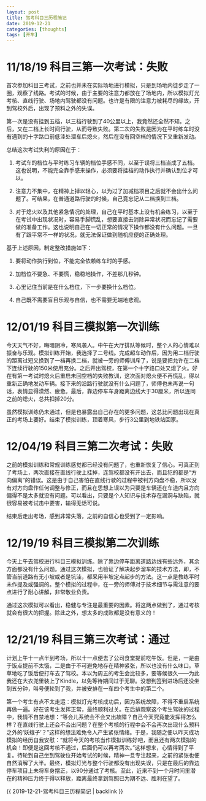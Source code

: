 ```yaml
---
layout: post
title: 驾考科目三历程简记
date: 2019-12-21
categories: [thoughts]
tags: [开车]
---
```


# 11/18/19 科目三第一次考试：失败

首次参加科目三考试，之前也并未在实际场地进行模拟，只是到场地内徒步走了一圈，观察了线路。考试的时候，由于主要的注意力都放在了场地内，所以模拟灯光考核、直线行驶、场地内驾驶都没有问题。也许是有限的注意力被耗尽的缘故，开到驾校外后，出现了预料之外的失误。

第一次是没有挂到五档，以三档行驶到了40公里以上，我竟然还全然不知。之后，又在二档上长时间行驶，从而导致失败。第二次的失败是因为在平时练车时没有遇到的十字路口前低洼处溜车后熄火，然后在没有回空档的情况下又重新发动。

总结这次考试失利的原因在于：

1. 考试车的档位与平时练习车辆的档位手感不同，以至于误将三档当成了五档。这也说明，不能完全靠手感来操作，必须要将挂档的动作执行并确认到位才可以。

2. 注意力不集中，在精神上掉以轻心，以为过了加减档项目之后就不会出什么问题了。可结果，在普通道路行驶的时候，自己竟忘记从二档换到三档。

3. 对于熄火以及其他紧急情况的处理，自己在平时基本上没有机会练习，以至于在考试中出现状况时，容易手脚慌乱，想要直接去消除异常状况而忘记了需要做的准备工作。这也说明自己在一切正常的情况下操作都没有什么问题。一旦有了跟平常不一样的状况，就无法保证做到随机应便的正确处理。

基于上述原因，制定整改措施如下：

1. 要将动作执行到位，不能完全依赖练车时的手感。

2. 加档位不要急、不要慌，稳稳地操作，不差那几秒钟。

3. 心里记住当前是在什么档位，下一步要换什么档位。

4. 自己既不需要盲目乐观与自信，也不需要无端地悲观。

# 12/01/19 科目三模拟第一次训练

今天天气不好，晦暗阴冷，寒风袭人。中午在大厅排队等候时，整个人的心情难以振奋与乐观。模拟训练开始，我选择了二号线。完成超车动作后，因为用二档行驶的距离过短又换到了一档再换二档，就被一旁的师傅训斥了，说是要把允许在二档下连续行驶的150米使用充分。之后开出驾校，在第一个十字路口处又熄了火。好在有第一考试时熄火后重启未回空档的失败教训，这次面对熄火便不再慌乱，得以重新正确地发动车辆。接下来的沿路行驶就没有什么问题了，师傅也未再说一句话，表情显得漠然、疲惫。最后，靠边停车车身距离边线大于30厘米，所以连同之前的熄火，总共扣掉20分。

虽然模拟训练仍未通过，但是也暴露出自己存在的更多问题，这总比问题出现在真正的考场上要好。结束了模拟训练，顶着寒风，步行3公里到地铁站回家。

# 12/04/19 科目三第二次考试：失败

之前的模拟训练和常规训练感觉都已经没有问题了，也重新恢复了信心。可真正到了考场上，两次直接在直线行驶上挂掉，连驾校都没有开出去，而且犯的都是“方向偏离”的错误。这是由于自己害怕在直线行驶的过程中被判方向盘不稳，所以没有对方向盘作任何调整与修正，而且在思想上误以为只要是车辆还在车道内且方向偏得不是太多就没有问题。可以看出，只要是个人知识与技术存在漏洞与缺陷，就很容易被考试击中要害，输得无话可说。

结束后走出考场，感到非常失落，之前的自信心也受到了一定影响。

# 12/19/19 科目三模拟第二次训练

今天上午去驾校进行科目三模拟训练。除了靠边停车距离道路边线有些远外，其余方面都没有什么问题。通过这次模拟，也验证了解决起步溜车的技术方法，即，不管当前道路有无小坡或者是坑洼，都采用半坡定点起步的方法。这一点是教练平时未作提及或强调的。整个模拟的过程中，在一旁的师傅对于技术细节与需注意的要点进行了耐心讲解，非常敬业负责。

通过这次模拟可以看出，稳健与专注是最重要的因素。将这两点做到了，通过考核就会有很大的把握。除此之外，想太多的成败都是没有意义的！

# 12/21/19 科目三第三次考试：通过

计划上午十一点半到考场，所以十一点便去了公司食堂提前吃午饭。但是，一是由于饭点提前不太饿，二是由于不可避免地存在精神紧张，所以也没有什么味口。草草地吃了饭后便打车去了驾校。本以为周五的考生会比较多，要等候很久——为此我还在大衣兜里装上了Kindle，以免等待期间过于无聊。没想到签到进场后还没坐到五分钟，叫号便轮到了我，并被安排在一车四个考生中的第二个。

第一个考生有点不太走运：模拟灯光考核成功后，因为系统故障，不得不重启系统再做一遍。好在该考生发挥正常，最终顺利过关。在后排观察这个考生驾驶的过程中，我情不自禁地想：“等会儿系统会不会又出故障？自己今天究竟能发挥得怎么样？在直线行驶上还会不会出问题？在整个考核的行程中会不会再次出现什么预料之外的‘妖蛾子’？”这样的想法难免令人产生紧张情绪。于是，我随之便以昨天成功模拟的经历自我安慰：“就将今天的考核当作模拟训练好吧，而且还有两次模拟的机会！即便是这回考核不通过，后面仍可以再考两次。”这样想来，心情得到了平复。待轮到自己坐到驾驶位开始考试的时候，精神一旦专注起来，之前的紧张也便自然消解了大半。最终，模拟灯光与整个行驶都没有出现失误，只是在最后的靠边停车项目上未将车身摆正，以90分通过了考核。至此，近来不到一个月时间里潜在的精神压力终于得以释放，距离最终拿到驾照已为期不远、胜利在望了。

{{ 2019-12-21-驾考科目三历程简记 | backlink }}
